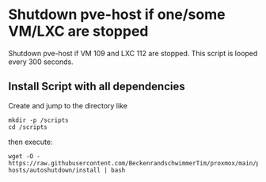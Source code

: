 # Shutdown pve-host if one/some VM/LXC are stopped
Shutdown pve-host if VM 109 and LXC 112 are stopped. This script is looped every 300 seconds.

## Install Script with all dependencies
Create and jump to the directory like
```
mkdir -p /scripts
cd /scripts
```
then execute:
```
wget -O - https://raw.githubusercontent.com/BeckenrandschwimmerTim/proxmox/main/pve-hosts/autoshutdown/install | bash
```
